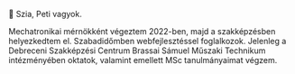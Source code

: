 👋 Szia, Peti vagyok. 

Mechatronikai mérnökként végeztem 2022-ben, majd a szakképzésben helyezkedtem el. Szabadidőmben webfejlesztéssel foglalkozok. 
Jelenleg a Debreceni Szakképzési Centrum Brassai Sámuel Műszaki Technikum intézményében oktatok, valamint emellett MSc tanulmányaimat végzem.


